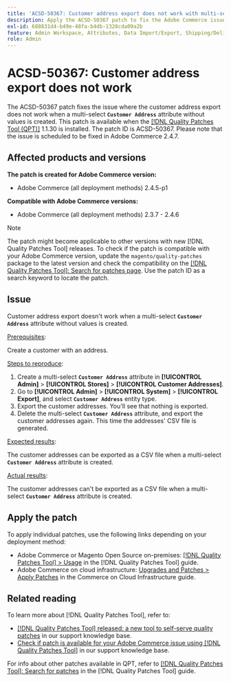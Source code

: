 ```yaml
---
title: 'ACSD-50367: Customer address export does not work with multi-select attribute'
description: Apply the ACSD-50367 patch to fix the Adobe Commerce issue where the customer address export does not work when a multi-select **`Customer Address`** attribute without values is created.
exl-id: 688831d4-b49e-48fa-b4db-1328cda09a2b
feature: Admin Workspace, Attributes, Data Import/Export, Shipping/Delivery
role: Admin
---
```

# ACSD-50367: Customer address export does not work

The ACSD-50367 patch fixes the issue where the customer address export does not work when a multi-select **`Customer Address`** attribute without values is created. This patch is available when the [[!DNL Quality Patches Tool (QPT)]](/help/announcements/adobe-commerce-announcements/magento-quality-patches-released-new-tool-to-self-serve-quality-patches.md) 1.1.30 is installed. The patch ID is ACSD-50367. Please note that the issue is scheduled to be fixed in Adobe Commerce 2.4.7.

## Affected products and versions

**The patch is created for Adobe Commerce version:**

* Adobe Commerce (all deployment methods) 2.4.5-p1

**Compatible with Adobe Commerce versions:**

* Adobe Commerce (all deployment methods) 2.3.7 - 2.4.6

>[!NOTE]
>
>The patch might become applicable to other versions with new [!DNL Quality Patches Tool] releases. To check if the patch is compatible with your Adobe Commerce version, update the `magento/quality-patches` package to the latest version and check the compatibility on the [[!DNL Quality Patches Tool]: Search for patches page](https://experienceleague.adobe.com/tools/commerce-quality-patches/index.html). Use the patch ID as a search keyword to locate the patch.

## Issue

Customer address export doesn't work when a multi-select **`Customer Address`** attribute without values is created.

<u>Prerequisites</u>:

Create a customer with an address.

<u>Steps to reproduce</u>:

1. Create a multi-select **`Customer Address`** attribute in **[!UICONTROL Admin]** > **[!UICONTROL Stores]** > **[!UICONTROL Customer Addresses]**.
1. Go to **[!UICONTROL Admin]** > **[!UICONTROL System]** > **[!UICONTROL Export]**, and select **`Customer Address`** entity type.
1. Export the customer addresses. You'll see that nothing is exported.
1. Delete the multi-select **`Customer Address`** attribute, and export the customer addresses again. This time the addresses' CSV file is generated.

<u>Expected results</u>:

The customer addresses can be exported as a CSV file when a multi-select **`Customer Address`** attribute is created.

<u>Actual results</u>:

The customer addresses can't be exported as a CSV file when a multi-select **`Customer Address`** attribute is created.

## Apply the patch

To apply individual patches, use the following links depending on your deployment method:

* Adobe Commerce or Magento Open Source on-premises: [[!DNL Quality Patches Tool] > Usage](https://experienceleague.adobe.com/docs/commerce-operations/tools/quality-patches-tool/usage.html) in the [!DNL Quality Patches Tool] guide.
* Adobe Commerce on cloud infrastructure: [Upgrades and Patches > Apply Patches](https://experienceleague.adobe.com/docs/commerce-cloud-service/user-guide/develop/upgrade/apply-patches.html) in the Commerce on Cloud Infrastructure guide.

## Related reading

To learn more about [!DNL Quality Patches Tool], refer to:

* [[!DNL Quality Patches Tool] released: a new tool to self-serve quality patches](/help/announcements/adobe-commerce-announcements/magento-quality-patches-released-new-tool-to-self-serve-quality-patches.md) in our support knowledge base.
* [Check if patch is available for your Adobe Commerce issue using [!DNL Quality Patches Tool]](/help/support-tools/patches-available-in-qpt-tool/check-patch-for-magento-issue-with-magento-quality-patches.md) in our support knowledge base.

For info about other patches available in QPT, refer to [[!DNL Quality Patches Tool]: Search for patches](https://experienceleague.adobe.com/tools/commerce-quality-patches/index.html) in the [!DNL Quality Patches Tool] guide.
